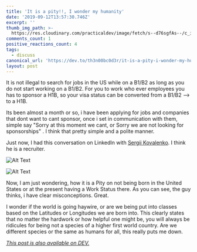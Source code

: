 ```yaml
---
title: 'It is a pity!!, I wonder my humanity'
date: '2019-09-12T13:57:30.746Z'
excerpt: ''
thumb_img_path: >-
  https://res.cloudinary.com/practicaldev/image/fetch/s--d76sgfAs--/c_imagga_scale,f_auto,fl_progressive,h_420,q_auto,w_1000/https://res.cloudinary.com/practicaldev/image/fetch/s--MO5BAlii--/c_imagga_scale%2Cf_auto%2Cfl_progressive%2Ch_420%2Cq_auto%2Cw_1000/https://thepracticaldev.s3.amazonaws.com/i/cm1tw6j8s75y1s2xk42v.jpg
comments_count: 1
positive_reactions_count: 4
tags:
  - discuss
canonical_url: 'https://dev.to/th3n00bc0d3r/it-is-a-pity-i-wonder-my-humanity-1c3m'
layout: post
---
```

It is not illegal to search for jobs in the US while on a B1/B2 as long as you do not start working on a B1/B2. For you to work who ever employees you has to sponsor a H1B, so your visa status can be converted from a B1/B2 --> to a H1B.

Its been almost a month or so, i have been applying for jobs and companies that dont want to cant sponsor, once i set in communication with them, simple say "Sorry at this moment we cant, or Sorry we are not looking for sponsorships" . I think that pretty simple and a polite manner.

Just now, I had this conversation on LinkedIn with [Sergii Kovalenko](https://www.linkedin.com/in/kovalenkosergii/). I think he is a recruiter.

![Alt Text](https://thepracticaldev.s3.amazonaws.com/i/1cg2vrszv0zd70ykppdw.png)

![Alt Text](https://thepracticaldev.s3.amazonaws.com/i/zd9okwjorwpyj1upjzjl.png)

Now, I am just wondering, how it is a Pity on not being born in the United States or at the present having a Work Status there. As you can see, the guy thinks, i have clear misconceptions. Great.

I wonder if the world is going haywire, or are we being put into classes based on the Latitudes or Longitudes we are born into. This clearly states that no matter the hardwork or how helpful one might be, you will always be ridicules for being not a species of a higher first world country. Are we different species or the same as humans for all, this really puts me down.

*[This post is also available on DEV.](https://dev.to/th3n00bc0d3r/it-is-a-pity-i-wonder-my-humanity-1c3m)*


<script>
const parent = document.getElementsByTagName('head')[0];
const script = document.createElement('script');
script.type = 'text/javascript';
script.src = 'https://cdnjs.cloudflare.com/ajax/libs/iframe-resizer/4.1.1/iframeResizer.min.js';
script.charset = 'utf-8';
script.onload = function() {
    window.iFrameResize({}, '.liquidTag');
};
parent.appendChild(script);
</script>    
